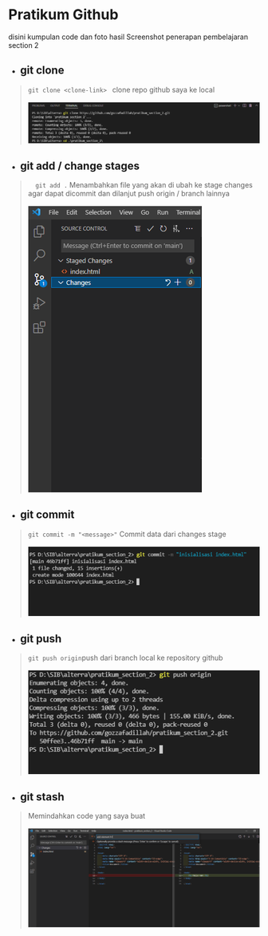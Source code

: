 # Pratikum Github

disini kumpulan code dan foto hasil Screenshot penerapan pembelajaran section 2

* ## git clone
> ```git clone <clone-link> ```  clone repo github saya ke local <br /><br />
![Screen shoot git clone](../screenshot/1_git_clone.png)

* ## git add / change stages 
> ```   git add . ``` Menambahkan file yang akan di ubah ke stage changes agar dapat dicommit dan dilanjut push origin / branch lainnya <br /><br />
![Screen shot git](../screenshot/2_stage_changes_or_git_add.png)

* ## git commit
> ``` git commit -m "<message>" ``` Commit data dari changes stage <br /><br />
![Screen shot git](../screenshot/3_git_commit_with_massege.png)

* ## git push
> ``` git push origin ```push dari branch local ke repository github <br /><br />
![Screen shot git](../screenshot/4_git_push.png)

* ## git stash
> Memindahkan code yang saya buat <br /><br />
![Screen shot git](../screenshot/5_add_git_stash.png)


